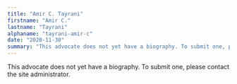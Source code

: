 ```yaml
---
title: "Amir C. Tayrani"
firstname: "Amir C."
lastname: "Tayrani"
alphaname: "tayrani-amir-c"
date: "2020-11-30"
summary: "This advocate does not yet have a biography. To submit one, please contact the site administrator."
---
```

This advocate does not yet have a biography. To submit one, please contact the site administrator.

